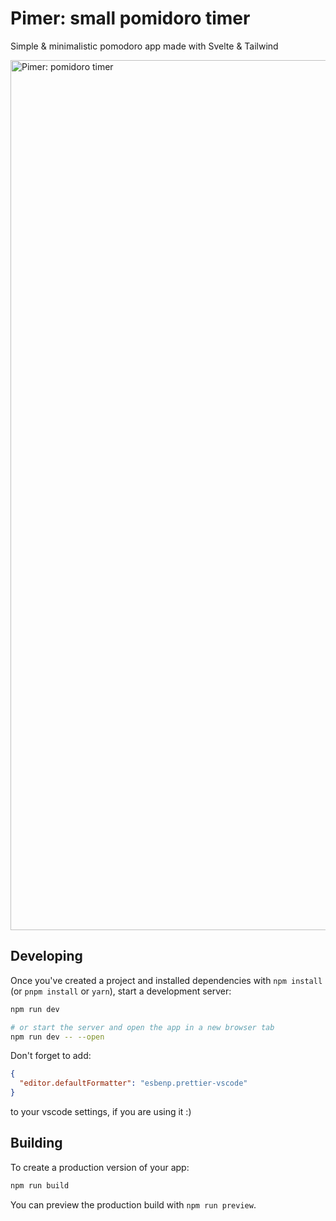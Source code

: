 # Pimer: small pomidoro timer
Simple & minimalistic pomodoro app made with Svelte & Tailwind

<img width="1392" alt="Pimer: pomidoro timer" src="https://user-images.githubusercontent.com/15245834/198347281-4e6f9e17-53e2-4e16-b39f-da1f76a4017e.png">


## Developing

Once you've created a project and installed dependencies with `npm install` (or `pnpm install` or `yarn`), start a development server:

```bash
npm run dev

# or start the server and open the app in a new browser tab
npm run dev -- --open
```

Don't forget to add:

```json
{
  "editor.defaultFormatter": "esbenp.prettier-vscode"
}
```

to your vscode settings, if you are using it :)

## Building

To create a production version of your app:

```bash
npm run build
```

You can preview the production build with `npm run preview`.
